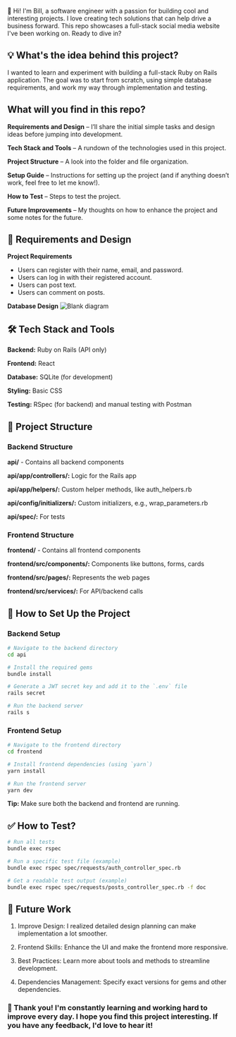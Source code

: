 👋 Hi! I'm Bill, a software engineer with a passion for building cool and interesting projects. I love creating tech solutions that can help drive a business forward. This repo showcases a full-stack social media website I've been working on. Ready to dive in?

## 💡 What's the idea behind this project?

I wanted to learn and experiment with building a full-stack Ruby on Rails application. The goal was to start from scratch, using simple database requirements, and work my way through implementation and testing.

## What will you find in this repo?

**Requirements and Design** – I’ll share the initial simple tasks and design ideas before jumping into development.

**Tech Stack and Tools** – A rundown of the technologies used in this project.

**Project Structure** – A look into the folder and file organization.

**Setup Guide** – Instructions for setting up the project (and if anything doesn’t work, feel free to let me know!).

**How to Test** – Steps to test the project.

**Future Improvements** – My thoughts on how to enhance the project and some notes for the future.

## 📝 Requirements and Design
**Project Requirements**

- Users can register with their name, email, and password.
- Users can log in with their registered account.
- Users can post text.
- Users can comment on posts.

**Database Design**
![Blank diagram](https://github.com/user-attachments/assets/43a55def-e651-48ae-9b93-e4fee8efea58)


## 🛠️ Tech Stack and Tools

**Backend:** Ruby on Rails (API only)

**Frontend:** React
    
**Database:** SQLite (for development)
    
**Styling:** Basic CSS
    
**Testing:** RSpec (for backend) and manual testing with Postman

## 📂 Project Structure

### Backend Structure

**api/** - Contains all backend components

**api/app/controllers/:** Logic for the Rails app
    
**api/app/helpers/:** Custom helper methods, like auth_helpers.rb
    
**api/config/initializers/:** Custom initializers, e.g., wrap_parameters.rb
    
**api/spec/:** For tests

### Frontend Structure

**frontend/** - Contains all frontend components

**frontend/src/components/:** Components like buttons, forms, cards
    
**frontend/src/pages/:** Represents the web pages
    
**frontend/src/services/:** For API/backend calls

## 🚀 How to Set Up the Project

### Backend Setup
```bash
# Navigate to the backend directory
cd api

# Install the required gems
bundle install

# Generate a JWT secret key and add it to the `.env` file
rails secret

# Run the backend server
rails s
```

### Frontend Setup
```bash
# Navigate to the frontend directory
cd frontend

# Install frontend dependencies (using `yarn`)
yarn install

# Run the frontend server
yarn dev
```
**Tip:** Make sure both the backend and frontend are running.

## ✅ How to Test?
```bash
# Run all tests
bundle exec rspec

# Run a specific test file (example)
bundle exec rspec spec/requests/auth_controller_spec.rb

# Get a readable test output (example)
bundle exec rspec spec/requests/posts_controller_spec.rb -f doc
```

## 🚧 Future Work

1. Improve Design: I realized detailed design planning can make implementation a lot smoother.

2. Frontend Skills: Enhance the UI and make the frontend more responsive.

3. Best Practices: Learn more about tools and methods to streamline development.

4. Dependencies Management: Specify exact versions for gems and other dependencies.

### 🙏 Thank you! I'm constantly learning and working hard to improve every day. I hope you find this project interesting. If you have any feedback, I'd love to hear it!
